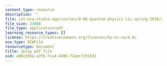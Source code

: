 ```yaml
---
content_type: resource
description: ''
file: /ol-ocw-studio-app/courses/8-06-quantum-physics-iii-spring-2018/a08cb56aa3fb7ca4449b72aec71915d1_GZzrMyY01tE.pdf
file_size: 23888
file_type: application/pdf
learning_resource_types: []
license: https://creativecommons.org/licenses/by-nc-sa/4.0/
ocw_type: OCWFile
resourcetype: Document
title: 3play pdf file
uid: a08cb56a-a3fb-7ca4-449b-72aec71915d1
---
```

